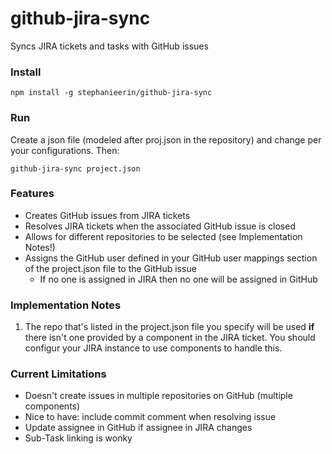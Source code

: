 github-jira-sync
================


Syncs JIRA tickets and tasks with GitHub issues

### Install
```
npm install -g stephanieerin/github-jira-sync
```

### Run

Create a json file (modeled after proj.json in the repository) and change per your configurations. Then:
```
github-jira-sync project.json
```

### Features

- Creates GitHub issues from JIRA tickets
- Resolves JIRA tickets when the associated GitHub issue is closed
- Allows for different repositories to be selected (see Implementation Notes!)
- Assigns the GitHub user defined in your GitHub user mappings section of the project.json file to the GitHub issue
    - If no one is assigned in JIRA then no one will be assigned in GitHub

### Implementation Notes

1. The repo that's listed in the project.json file you specify will be used **if** there isn't one provided by a component in the JIRA ticket. You should configur your JIRA instance to use components to handle this.


### Current Limitations

 - Doesn't create issues in multiple repositories on GitHub (multiple components)
 - Nice to have: include commit comment when resolving issue
 - Update assignee in GitHub if assignee in JIRA changes
 - Sub-Task linking is wonky